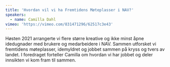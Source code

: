 ```yaml
---
title: 'Hvordan vil vi ha Fremtidens Møteplasser i NAV?'
speakers:
  - name: Camilla Dahl
vimeo: 'https://vimeo.com/831471296/62517c3e43'
---
```


Høsten 2021 arrangerte vi flere større kreative og ikke minst åpne idedugnader med brukere og medarbeidere i NAV. Sammen utforsket vi fremtidens møteplasser, idemyldret og jobbet sammen på kryss og tvers av landet. I foredraget forteller Camilla om hvordan vi har jobbet og deler innsikten vi kom fram til sammen.